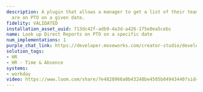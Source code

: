 ```yaml
---
description: A plugin that allows a manager to get a list of their team members who
  are on PTO on a given date.
fidelity: VALIDATED
installation_asset_uuid: 713dc42f-adb9-4a3d-a426-175e0ea5cebc
name: Look up Direct Reports on PTO on a specific date
num_implementations: 1
purple_chat_link: https://developer.moveworks.com/creator-studio/developer-tools/purple-chat-builder/?workspace=%7B%22title%22%3A%22My+Workspace%22%2C%22botSettings%22%3A%7B%7D%2C%22mocks%22%3A%5B%7B%22id%22%3A6991%2C%22title%22%3A%22Mock+1%22%2C%22transcript%22%3A%7B%22settings%22%3A%7B%22colorStyle%22%3A%22LIGHT%22%2C%22startTime%22%3A%2211%3A43+AM%22%2C%22defaultPerson%22%3A%22GWEN%22%2C%22editable%22%3Atrue%7D%2C%22messages%22%3A%5B%7B%22from%22%3A%22USER%22%2C%22text%22%3A%22Can+you+tell+me+which+of+our+team+members+are+on+PTO+today%3F%22%7D%2C%7B%22from%22%3A%22ANNOTATION%22%2C%22text%22%3A%22%3Cp%3E%E2%9C%85+Working+on+%3Cb%3ETeam+Members+PTO+Today%3C%2Fb%3E%3Cbr%3E%E2%8F%B3+Calling+Plugin+%3Cb%3ELookup+Team+On+PTO%3C%2Fb%3E%3C%2Fp%3E%22%7D%2C%7B%22from%22%3A%22BOT%22%2C%22text%22%3A%22Today%2C+the+following+team+members+are+on+PTO%3A+%3Cbr%3E1.+Emily+Clark+%3Cbr%3E2.+Jordan+Smith+%3Cbr%3E3.+Alex+Lee%3Cbr%3ELet+me+know+if+there%27s+anything+else+I+can+help+with%21%22%7D%5D%7D%7D%5D%7D
solution_tags:
- HR
- HR - Time & Absence
systems:
- workday
video: https://www.loom.com/share/7e4828966a0b43248be4505b04943440?sid=68a78b24-1676-4775-8074-606be520de5a
---
```

